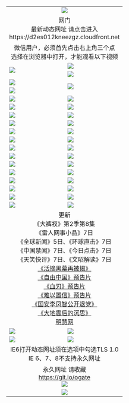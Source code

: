 ﻿<table>
  <tr></tr>
  <tr><td colspan=2 align=center><img src="https://cloud.githubusercontent.com/assets/11880933/13434984/f430fae2-e012-11e5-814f-c2df1e82b247.jpg" /></td></tr>
  <tr><td colspan=2 align=center>网门<br>最新动态网址 请点击进入
<br>https://d2es012kneezgz.cloudfront.net
    </td>
  </tr>
  <tr>
    <td colspan=2 align=center>微信用户，必须首先点击右上角三个点<br>选择在浏览器中打开，才能观看以下视频</td>
  </tr>
  <tr>
    <td rowspan=2><a href="https://d2es012kneezgz.cloudfront.net/ogUP.aspx?name=11DKC.mp4&count=T:2,2:8,1:16&from=github" target="_blank"><img src="https://d2es012kneezgz.cloudfront.net/Up/11DKC1.jpg" /></a></td> 
    <td><div><a href="https://d2es012kneezgz.cloudfront.net/ogUP.aspx?name=LRWS.mp4&count=7B:9,6B:44,5A:10,5B:35,4A:14,4B:19,3A:10,3B:26,2A:16,2B:21,1A:23,1B:29&current=7B:9" target="_blank"><img src="https://d2es012kneezgz.cloudfront.net/Up/LRWS.jpg" /></a></td>
   </tr>
  <tr>
    <td><a href="https://d2es012kneezgz.cloudfront.net/ogNiceVedio.aspx" target="_blank"><img src="https://d2es012kneezgz.cloudfront.net/Up/TGKDY.jpg" /></a></td>
  </tr>
  <tr>
    <td><a href="https://d2es012kneezgz.cloudfront.net/ogUP.aspx?name=JQR.mp4&count=2" target="_blank"><img src="https://d2es012kneezgz.cloudfront.net/Up/JQR.jpg" /></a></td>   
    <td rowspan=2><a href="https://d2es012kneezgz.cloudfront.net/ogUP.aspx?name=JP.mp4&count=9" target="_blank"><img src="https://d2es012kneezgz.cloudfront.net/Up/JP.jpg" /></td>
  </tr>
  <tr>
    <td><a href="https://d2es012kneezgz.cloudfront.net/ogUP.aspx?name=WH.mp4" target="_blank"><img src="https://d2es012kneezgz.cloudfront.net/Up/WH.jpg" /></a></td>
  </tr>
  <tr>
    <td><a href="https://d2es012kneezgz.cloudfront.net/ogUP.aspx?name=SSZJ.mp4&count=SP:6,480P:9" target="_blank"><img src="https://d2es012kneezgz.cloudfront.net/Up/SSZJ.jpg" /></a></td>
    <td><a href="https://d2es012kneezgz.cloudfront.net/ogUP.aspx?name=ZY.mp4&count=2015:16" target="_blank"><img src="https://d2es012kneezgz.cloudfront.net/Up/ZY.jpg" /></a</td>
  </tr>
  <tr>
    <td><a href="https://d2es012kneezgz.cloudfront.net/ogUP.aspx?name=XTFY.mp4&count=B:2,A:24" target="_blank"><img src="https://d2es012kneezgz.cloudfront.net/Up/XTFY.jpg" /></a></td>
    <td><a href="https://d2es012kneezgz.cloudfront.net/ogUP.aspx?name=1XQK.mp4&count=13" target="_blank"><img src="https://d2es012kneezgz.cloudfront.net/Up/1XQK.jpg" /></a</td>
  </tr>
  <tr>
    <td><a href="https://d2es012kneezgz.cloudfront.net/ogUP.aspx?name=1LYF.mp4&count=2" target="_blank"><img src="https://d2es012kneezgz.cloudfront.net/Up/1LYF0.jpg" /></a></td>
    <td><a href="https://d2es012kneezgz.cloudfront.net/ogUP.aspx?name=1ZGC.mp4&count=6" target="_blank"><img src="https://d2es012kneezgz.cloudfront.net/Up/1ZGC0.jpg" /></a></td>
  </tr>
  <tr>
    <td><a href="https://d2es012kneezgz.cloudfront.net/ogUP.aspx?name=1ZKM.mp4&count=3&current=3" target="_blank"><img src="https://d2es012kneezgz.cloudfront.net/Up/1ZKM0.jpg" /></a></td>  
    <td><a href="https://d2es012kneezgz.cloudfront.net/ogUP.aspx?name=1WWY.mp4&count=6&current=6" target="_blank"><img src="https://d2es012kneezgz.cloudfront.net/Up/1WWY0.jpg" /></a></td>
  </tr>
  <tr>
    <td><a href="https://d2es012kneezgz.cloudfront.net/ogUP.aspx?name=10JGY.mp4&count=3" target="_blank"><img src="https://d2es012kneezgz.cloudfront.net/Up/10JGY0.jpg" /></a></td>
    <td><a href="https://d2es012kneezgz.cloudfront.net/ogUP.aspx?name=10CYS.mp4&count=2" target="_blank"><img src="https://d2es012kneezgz.cloudfront.net/Up/10CYS0.jpg" /></a></td>
  </tr>
  <tr>
    <td><a href="https://d2es012kneezgz.cloudfront.net/ogUP.aspx?name=4SQQ.mp4&count=201603:5,201602:20,201601:21&current=201603:5" target="_blank"><img src="https://d2es012kneezgz.cloudfront.net/Up/4SQQ0.jpg"/></a></td>
    <td><a href="https://d2es012kneezgz.cloudfront.net/ogUP.aspx?name=4SHQ.mp4&count=201603:7,201602:27,201601:28&current=201603:7" target="_blank"><img src="https://d2es012kneezgz.cloudfront.net/Up/4SHQ0.jpg"/></a></td>
  </tr>
  <tr>
    <td><a href="https://d2es012kneezgz.cloudfront.net/ogUP.aspx?name=4SZG.mp4&count=201603:6,201602:21,201601:23&current=201603:6" target="_blank"><img src="https://d2es012kneezgz.cloudfront.net/Up/4SZG0.jpg"/></a></td>
    <td><a href="https://d2es012kneezgz.cloudfront.net/ogUP.aspx?name=4SDJ.mp4&count=201603A:6,201603B:4,201602A:24,201602B:7,201601A:48,201601B:6&current=201603A:6" target="_blank"><img src="https://d2es012kneezgz.cloudfront.net/Up/4SDJ0.jpg"/></a></td>
  </tr>
  <tr>
    <td><a href="https://d2es012kneezgz.cloudfront.net/ogUP.aspx?name=4CTX.mp4&count=201603:2,201602:3,201601:4&current=201603:2" target="_blank"><img src="https://d2es012kneezgz.cloudfront.net/Up/4CTX0.jpg"/></a></td>
    <td><a href="https://d2es012kneezgz.cloudfront.net/ogUP.aspx?name=4CWZ.mp4&count=201603:1,201602:4,201601:4&current=201603:1" target="_blank"><img src="https://d2es012kneezgz.cloudfront.net/Up/4CWZ0.jpg"/></a></td>
  </tr>
  <tr>
    <td><a href="https://d2es012kneezgz.cloudfront.net/onUP.aspx?name=https://d2t6x1lwzcff38.cloudfront.net/" target="_blank"><img src="https://d2es012kneezgz.cloudfront.net/Up/0DTW.jpg"/></a></td>
    <td><a href="https://d2es012kneezgz.cloudfront.net/onUP.aspx?name=https://d240ns8up8earz.cloudfront.net/acenter/" target="_blank"><img src="https://d2es012kneezgz.cloudfront.net/Up/0TDW.jpg" /></a></td>
  </tr>
  <tr>
    <td><a href="https://d2es012kneezgz.cloudfront.net/onUP.aspx?name=https://d4508d6vomz2p.cloudfront.net/gb/nsc413.htm" target="_blank"><img src="https://d2es012kneezgz.cloudfront.net/Up/0DJY.jpg" /></a></td>
    <td><a href="https://d2es012kneezgz.cloudfront.net/onUP.aspx?name=https://d3bxwq7vzudb5l.cloudfront.net/xtr/gb/prog204.html" target="_blank"><img src="https://d2es012kneezgz.cloudfront.net/Up/0XTR.jpg" /></a></td>
  </tr>
  <tr>
    <td><a href="https://d2es012kneezgz.cloudfront.net/onUP.aspx?name=https://d3aj00iefsmfgc.cloudfront.net/" target="_blank"><img src="https://d2es012kneezgz.cloudfront.net/Up/0MHW.jpg" /></a></td>
    <td><a href="https://d2es012kneezgz.cloudfront.net/onUP.aspx?name=https://d1lcj91uv80klr.cloudfront.net/" target="_blank"><img src="https://d2es012kneezgz.cloudfront.net/Up/0ZJW.jpg" /></a></td>
  </tr>
  <tr>
    <td><a href="https://d2es012kneezgz.cloudfront.net/ogUP.aspx?name=0FG.zip" target="_blank"><img src="https://d2es012kneezgz.cloudfront.net/Up/0FG.jpg" /></a></td>
    <td><a href="https://d2es012kneezgz.cloudfront.net/ogUP.aspx?name=0FGA.apk" target="_blank"><img src="https://d2es012kneezgz.cloudfront.net/Up/0FGA.jpg" /></a></td>
  </tr>
  <tr>
    <td><a href="https://d2es012kneezgz.cloudfront.net/ogUP.aspx?name=0U.zip" target="_blank"><img src="https://d2es012kneezgz.cloudfront.net/Up/0U.jpg" /></a></td>
    <td><a href="https://d2es012kneezgz.cloudfront.net/ogUP.aspx?name=0UA.apk" target="_blank"><img src="https://d2es012kneezgz.cloudfront.net/Up/0UA.jpg" /></a></td>
  </tr>
  <tr>
    <td><a href="https://d2es012kneezgz.cloudfront.net/ogUP.aspx?name=0iPPOTV.zip" target="_blank"><img src="https://d2es012kneezgz.cloudfront.net/Up/0iPPOTV.jpg" /></a></td>
    <td><a href="https://d2es012kneezgz.cloudfront.net/ogUP.aspx?name=0iNTD.apk" target="_blank"><img src="https://d2es012kneezgz.cloudfront.net/Up/0iNTD.jpg" /></a></td>
  </tr>
  <tr>
    <td colspan=2 align=center>更新<br>
      《大裤衩》第2季第8集<br>
      《雷人网事小品》7日<br>
      《全球新闻》5日、《环球直击》7日<br>
      《中国禁闻》7日、《今日点击》7日<br>
      《天笑快评》7日、《文昭解读》7日<br>
      <a href="https://d2es012kneezgz.cloudfront.net/ogUP.aspx?name=SSZJ480P9.mp4" target="_blank">《活摘黑幕再被揭》</a><br>
      <a href="https://d2es012kneezgz.cloudfront.net/ogUP.aspx?name=11ZYZG0.mp4" target="_blank">《自由中国》预告片</a><br>
      <a href="https://d2es012kneezgz.cloudfront.net/ogUP.aspx?name=11XR.mp4" target="_blank">《血刃》预告片</a><br>
      <a href="https://d2es012kneezgz.cloudfront.net/ogUP.aspx?name=11NYZX.mp4&count=2" target="_blank">《难以置信》预告片</a><br>
      <a href="https://d2es012kneezgz.cloudfront.net/ogUP.aspx?name=4LFZ.mp4" target="_blank">《国安李凤智公开退党》</a><br>
      <a href="https://d2es012kneezgz.cloudfront.net/ogUP.aspx?name=4DDZHDCS.mp4" target="_blank">《大地震后的沉思》</a><br>
      <a href="https://d2es012kneezgz.cloudfront.net/onUP.aspx?name=https://www.minghui.org/" target="_blank">明慧网</a></td>
    </td>
  </tr>
  <tr>
    <td><a href="https://d2es012kneezgz.cloudfront.net/ogNice.aspx" target="_blank"><img src="https://d2es012kneezgz.cloudfront.net/Up/0WCYY.jpg" /></a></td>
    <td><a href="https://d2es012kneezgz.cloudfront.net/onCO.aspx?ob=600%E4%BA%8B%E7%89%A9&op=%E5%A2%9E%E5%88%A0%E6%94%B9&args=WH1~%23%E7%B1%BB%E5%9E%8B6%E6%96%B0%E9%97%BB%7c%23%E7%B1%BB%E5%9E%8B6%E8%AF%84%E8%AE%BA&mode=" target="_blank"><img src="https://d2es012kneezgz.cloudfront.net/Up/0WZTT.jpg" /></a></td> 
  </tr>
  <tr>
    <td><a href="https://d2es012kneezgz.cloudfront.net/ogDY.aspx" target="_blank"><img src="https://d2es012kneezgz.cloudfront.net/Up/0FK.jpg" /></a></td>
    <td><a href="https://d2es012kneezgz.cloudfront.net/ogST.aspx" target="_blank"><img src="https://d2es012kneezgz.cloudfront.net/Up/0ST.jpg" /></a></td> 
  </tr>
  <tr>
    <td colspan=2 align=center>IE6打开动态网址须在选项中勾选TLS 1.0<br/>IE 6、7、8不支持永久网址<br/>
      <!--微信可扫描以下临时二维码<br/>https://bit.ly/1mBQHW8<br/><a href="https://d2es012kneezgz.cloudfront.net/Up/0WMGDL3.png" target="_blank"><img src="https://d2es012kneezgz.cloudfront.net/Up/0WMGD3.png"/></a><br-->
  </tr>
  <tr>
    <td colspan=2 align=center>永久网址 请收藏<br/><a href="https://git.io/ogate" target="_blank">https://git.io/ogate</a><br/><a href="https://d2es012kneezgz.cloudfront.net/Up/0WMGDL2.png" target="_blank"><img src="https://d2es012kneezgz.cloudfront.net/Up/0WMGD2.png"/></a></td>
  </tr>
  <tr>
    <td colspan=2 align=center><a href="https://d2es012kneezgz.cloudfront.net/ogUP.aspx?name=0oGate.apk" target="_blank"><img src="https://d2es012kneezgz.cloudfront.net/Up/0WMAZ.jpg" /></a></td>
  </tr>
  <!--tr>
    <td colspan=2 align=center>可能失效的动态网址
    </td>
  </tr-->
</table>
